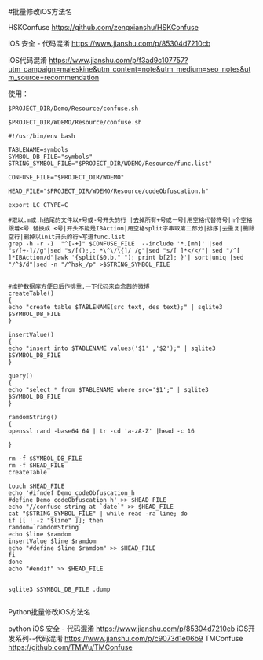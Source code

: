  #批量修改iOS方法名

HSKConfuse
https://github.com/zengxianshu/HSKConfuse

iOS 安全 - 代码混淆
https://www.jianshu.com/p/85304d7210cb

iOS代码混淆
https://www.jianshu.com/p/f3ad9c107757?utm_campaign=maleskine&utm_content=note&utm_medium=seo_notes&utm_source=recommendation

使用：
```
$PROJECT_DIR/Demo/Resource/confuse.sh 

$PROJECT_DIR/WDEMO/Resource/confuse.sh
```

```
#!/usr/bin/env bash

TABLENAME=symbols
SYMBOL_DB_FILE="symbols"
STRING_SYMBOL_FILE="$PROJECT_DIR/WDEMO/Resource/func.list"

CONFUSE_FILE="$PROJECT_DIR/WDEMO"

HEAD_FILE="$PROJECT_DIR/WDEMO/Resource/codeObfuscation.h"

export LC_CTYPE=C

#取以.m或.h结尾的文件以+号或-号开头的行 |去掉所有+号或－号|用空格代替符号|n个空格跟着<号 替换成 <号|开头不能是IBAction|用空格split字串取第二部分|排序|去重复|删除空行|删掉以init开头的行>写进func.list
grep -h -r -I  "^[-+]" $CONFUSE_FILE  --include '*.[mh]' |sed "s/[+-]//g"|sed "s/[();,: *\^\/\{]/ /g"|sed "s/[ ]*</</"| sed "/^[ ]*IBAction/d"|awk '{split($0,b," "); print b[2]; }'| sort|uniq |sed "/^$/d"|sed -n "/^hsk_/p" >$STRING_SYMBOL_FILE


#维护数据库方便日后作排重,一下代码来自念茜的微博
createTable()
{
echo "create table $TABLENAME(src text, des text);" | sqlite3 $SYMBOL_DB_FILE
}

insertValue()
{
echo "insert into $TABLENAME values('$1' ,'$2');" | sqlite3 $SYMBOL_DB_FILE
}

query()
{
echo "select * from $TABLENAME where src='$1';" | sqlite3 $SYMBOL_DB_FILE
}

ramdomString()
{
openssl rand -base64 64 | tr -cd 'a-zA-Z' |head -c 16

}

rm -f $SYMBOL_DB_FILE
rm -f $HEAD_FILE
createTable

touch $HEAD_FILE
echo '#ifndef Demo_codeObfuscation_h
#define Demo_codeObfuscation_h' >> $HEAD_FILE
echo "//confuse string at `date`" >> $HEAD_FILE
cat "$STRING_SYMBOL_FILE" | while read -ra line; do
if [[ ! -z "$line" ]]; then
ramdom=`ramdomString`
echo $line $ramdom
insertValue $line $ramdom
echo "#define $line $ramdom" >> $HEAD_FILE
fi
done
echo "#endif" >> $HEAD_FILE


sqlite3 $SYMBOL_DB_FILE .dump


```
 

Python批量修改iOS方法名

python
iOS 安全 - 代码混淆
https://www.jianshu.com/p/85304d7210cb
iOS开发系列--代码混淆
https://www.jianshu.com/p/c9073d1e06b9
TMConfuse
https://github.com/TMWu/TMConfuse
